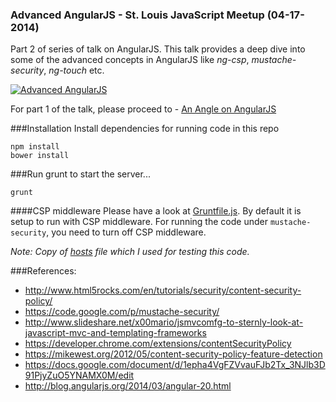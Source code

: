### Advanced AngularJS - St. Louis JavaScript Meetup (04-17-2014)

Part 2 of series of talk on AngularJS. This talk provides a deep dive into some of the advanced concepts in AngularJS like *ng-csp*,  *mustache-security*, *ng-touch* etc. 

[![Advanced AngularJS](http://img.youtube.com/vi/bNykjhhDegc/0.jpg)](https://www.youtube.com/watch?v=bNykjhhDegc)

For part 1 of the talk, please proceed to - [An Angle on AngularJS](https://github.com/siddii/STLJS_08-15-2013) 

###Installation
Install dependencies for running code in this repo

    npm install
    bower install

###Run grunt to start the server...

    grunt

####CSP middleware
Please have a look at [Gruntfile.js](https://github.com/siddii/STLJS_04-17-2014/blob/master/Gruntfile.js). By default it is setup to run with CSP middleware.
For running the code under `mustache-security`, you need to turn off CSP middleware.

*Note: Copy of [hosts](https://github.com/siddii/STLJS_04-17-2014/blob/master/hosts) file which I used for testing this code.*

###References:

* http://www.html5rocks.com/en/tutorials/security/content-security-policy/
* https://code.google.com/p/mustache-security/
* http://www.slideshare.net/x00mario/jsmvcomfg-to-sternly-look-at-javascript-mvc-and-templating-frameworks
* https://developer.chrome.com/extensions/contentSecurityPolicy
* https://mikewest.org/2012/05/content-security-policy-feature-detection
* https://docs.google.com/document/d/1epha4VgFZVvauFJb2Tx_3NJlb3D91PjyZuO5YNAMX0M/edit
* http://blog.angularjs.org/2014/03/angular-20.html
